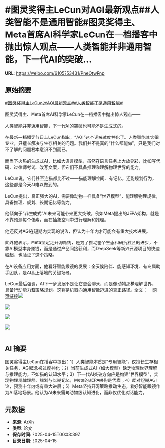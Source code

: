 # #图灵奖得主LeCun对AGI最新观点##人类智能不是通用智能#图灵奖得主、Meta首席AI科学家LeCun在一档播客中抛出惊人观点——人类智能并非通用智能，下一代AI的突破...

**URL**: https://weibo.com/6105753431/PneOtwRnp

## 原始摘要

<a href="https://m.weibo.cn/search?containerid=231522type%3D1%26t%3D10%26q%3D%23%E5%9B%BE%E7%81%B5%E5%A5%96%E5%BE%97%E4%B8%BBLeCun%E5%AF%B9AGI%E6%9C%80%E6%96%B0%E8%A7%82%E7%82%B9%23&amp;extparam=%23%E5%9B%BE%E7%81%B5%E5%A5%96%E5%BE%97%E4%B8%BBLeCun%E5%AF%B9AGI%E6%9C%80%E6%96%B0%E8%A7%82%E7%82%B9%23" data-hide=""><span class="surl-text">#图灵奖得主LeCun对AGI最新观点#</span></a><a href="https://m.weibo.cn/search?containerid=231522type%3D1%26t%3D10%26q%3D%23%E4%BA%BA%E7%B1%BB%E6%99%BA%E8%83%BD%E4%B8%8D%E6%98%AF%E9%80%9A%E7%94%A8%E6%99%BA%E8%83%BD%23&amp;extparam=%23%E4%BA%BA%E7%B1%BB%E6%99%BA%E8%83%BD%E4%B8%8D%E6%98%AF%E9%80%9A%E7%94%A8%E6%99%BA%E8%83%BD%23" data-hide=""><span class="surl-text">#人类智能不是通用智能#</span></a><br><br>图灵奖得主、Meta首席AI科学家LeCun在一档播客中抛出惊人观点——<br><br>人类智能并非通用智能，下一代AI的突破也可能不是生成式的。<br><br>在最新一档播客节目上LeCun指出，“AGI”这个词被过度神化了。人类智能其实很专业，只擅长解决与生存相关的问题。我们并不是真的“什么都能做”，只是我们对不了解的问题根本意识不到而已。<br><br>而当下火热的生成式AI，比如大语言模型，虽然在语言任务上大放异彩，比如写代码、过律师考试、改写文案，但它们不具备推理和理解物理世界的能力。<br><br>LeCun说，它们甚至连猫都比不过——猫能理解空间、有记忆，还能规划行为，这些都是今天AI难以做到的。<br><br>LeCun提出，真正强大的AI，需要像动物一样具备“世界模型”，能理解物理规律，具备推理、规划、长期记忆等能力。<br><br>他倾向于“非生成式”AI未来可能带来更大突破，例如Meta提出的JEPA架构，就是不靠预测每个像素，而在抽象空间中进行理解和推理。<br><br>他还反对AGI在短期内实现的说法，但认为十年内才可能会有重大技术进展。<br><br>此外他表示，Meta坚定走开源路线，是为了推动整个生态和研究社区的进步，不靠AI模型本身赚钱，而是通过产品间接获利，而DeepSeek等新兴开源项目的快速崛起，也验证了这个策略。<br><br>在AI设备应用方面，他看好智能眼镜的发展：全天候陪伴、能感知环境、有专属助手团队，是AI真正落地的关键场景。<br><br>LeCun最后强调，AI下一步发展不是让它更会聊天，而是像动物那样理解世界，具备行动能力和策略规划。这将是机器向通用智能迈进的真正路径。全文：<a href="https://weibo.cn/sinaurl?u=https%3A%2F%2Fmp.weixin.qq.com%2Fs%2Fkl2rkb1d4aoS2PsNK3I5_w" data-hide=""><span class="url-icon"><img style="width: 1rem;height: 1rem" src="https://h5.sinaimg.cn/upload/2015/09/25/3/timeline_card_small_web_default.png" referrerpolicy="no-referrer"></span><span class="surl-text">网页链接</span></a><img style="" src="https://tvax1.sinaimg.cn/large/006Fd7o3gy1i0ggvwioaqj30ka0bfwky.jpg" referrerpolicy="no-referrer"><br><br><img style="" src="https://tvax3.sinaimg.cn/large/006Fd7o3gy1i0ggvxpv8cj30zk0oqka0.jpg" referrerpolicy="no-referrer"><br><br><img style="" src="https://tvax3.sinaimg.cn/large/006Fd7o3gy1i0ggvz8pq3j30zk0juan3.jpg" referrerpolicy="no-referrer"><br><br><img style="" src="https://tvax4.sinaimg.cn/large/006Fd7o3gy1i0ggw0mi9pj30zk0jsk44.jpg" referrerpolicy="no-referrer"><br><br>

## AI 摘要

图灵奖得主LeCun在播客中提出：1）人类智能本质是"专用智能"，仅擅长生存相关任务，AGI概念被过度神化；2）当前生成式AI（如大模型）缺乏物理世界理解与推理能力，不如猫的认知水平；3）下一代AI突破方向应是构建"世界模型"，实现物理规律理解、规划与长期记忆，Meta的JEPA架构是代表；4）反对短期AGI论，预测十年内或有重大进展；5）Meta坚持开源策略推动生态，看好智能眼镜作为AI落地场景。他认为AI未来需向动物级认知进化，而非仅优化对话能力。

## 元数据

- **来源**: ArXiv
- **类型**: 论文
- **保存时间**: 2025-04-15T00:03:39Z
- **目录日期**: 2025-04-15
